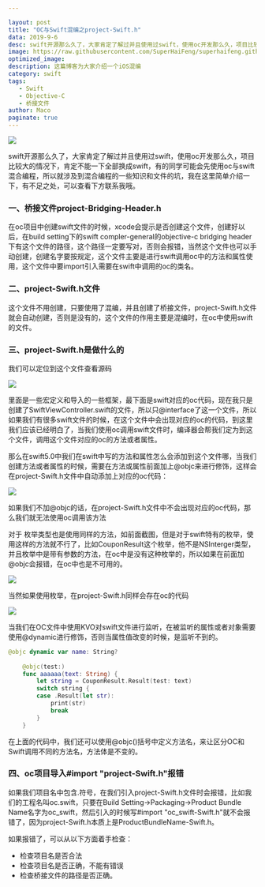 ```yaml
---

layout: post
title: "OC与Swift混编之project-Swift.h"
data: 2019-9-6
desc: swift开源那么久了，大家肯定了解过并且使用过swift，使用oc开发那么久，项目比较大的情况下
image: https://raw.githubusercontent.com/SuperHaiFeng/superhaifeng.github.io/master/assets/TitleImg/oc-swift-title.png
optimized_image: 
description: 这篇博客为大家介绍一个iOS混编
category: swift
tags:
   - Swift
   - Objective-C
   - 桥接文件
author: Maco
paginate: true
---
```


![](../../../../assets/TitleImg/OC-Swift.png)

swift开源那么久了，大家肯定了解过并且使用过swift，使用oc开发那么久，项目比较大的情况下，肯定不能一下全部换成swift，有的同学可能会先使用oc与swift混合编程，所以就涉及到混合编程的一些知识和文件的坑，我在这里简单介绍一下，有不足之处，可以查看下方联系我哦。

### 一、桥接文件project-Bridging-Header.h

在oc项目中创建swift文件的时候，xcode会提示是否创建这个文件，创建好以后，在build setting下的swift compler-general的objective-c bridging header下有这个文件的路径，这个路径一定要写对，否则会报错，当然这个文件也可以手动创建，创建名字要按规定，这个文件主要是进行swift调用oc中的方法和属性使用，这个文件中要import引入需要在swift中调用的oc的类名。

### 二、project-Swift.h文件

这个文件不用创建，只要使用了混编，并且创建了桥接文件，project-Swift.h文件就会自动创建，否则是没有的，这个文件的作用主要是混编时，在oc中使用swift的文件。

### 三、project-Swift.h是做什么的

我们可以定位到这个文件查看源码

![](../../../../assets/swift_img/project-Swift.png)

里面是一些宏定义和导入的一些框架，最下面是swift对应的oc代码，现在我只是创建了SwiftViewController.swift的文件，所以只@interface了这一个文件，所以如果我们有很多swift文件的时候，在这个文件中会出现对应的oc的代码，到这里我们应该已经明白了，当我们使用oc调用swift文件时，编译器会帮我们定为到这个文件，调用这个文件对应的oc的方法或者属性。

那么在swift5.0中我们在swift中写的方法和属性怎么会添加到这个文件哪，当我们创建方法或者属性的时候，需要在方法或属性前面加上@objc来进行修饰，这样会在project-Swift.h文件中自动添加上对应的oc代码：

![](../../../../assets/swift_img/project-Swift2.png)

如果我们不加@objc的话，在project-Swift.h文件中不会出现对应的oc代码，那么我们就无法使用oc调用该方法

对于 枚举类型也是使用同样的方法，如前面截图，但是对于swift特有的枚举，使用这样的方法就不行了，比如CouponResult这个枚举，他不是NSInterger类型，并且枚举中是带有参数的方法，在oc中是没有这种枚举的，所以如果在前面加@objc会报错，在oc中也是不可用的。

![](../../../../assets/swift_img/error.png)

当然如果使用枚举，在project-Swift.h同样会存在oc的代码

![](../../../../assets/swift_img/enum.png)

当我们在OC文件中使用KVO对swift文件进行监听，在被监听的属性或者对象需要使用@dynamic进行修饰，否则当属性值改变的时候，是监听不到的。

```swift
@objc dynamic var name: String?
    
    @objc(test:)
    func aaaaaa(text: String) {
        let string = CouponResult.Result(test: text)
        switch string {
        case .Result(let str):
            print(str)
            break
        }
    }
```

在上面的代码中，我们还可以使用@objc()括号中定义方法名，来让区分OC和Swift调用不同的方法名，方法体是不变的。

### 四、oc项目导入#import "project-Swift.h"报错

如果我们项目名中包含.符号，在我们引入project-Swift.h文件时会报错，比如我们的工程名叫oc.swift，只要在Build Setting->Packaging->Product Bundle Name名字为oc_swift，然后引入的时候写#import "oc_swift-Swift.h"就不会报错了，因为project-Swift.h本质上是ProductBundleName-Swift.h。

如果报错了，可以从以下方面着手检查：

- 检查项目名是否合法
- 检查项目名是否正确，不能有错误
- 检查桥接文件的路径是否正确。